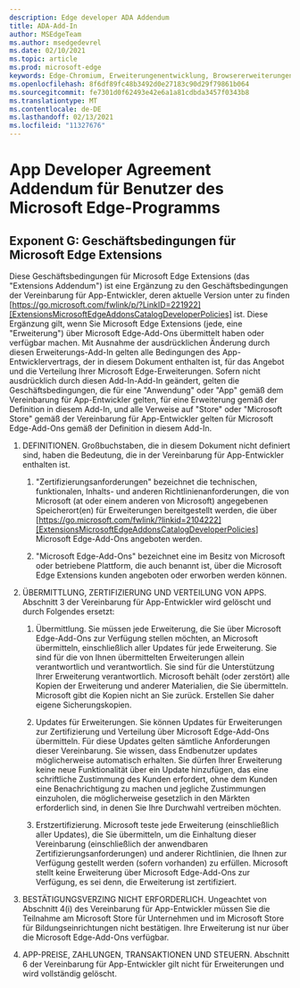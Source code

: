 ```yaml
---
description: Edge developer ADA Addendum
title: ADA-Add-In
author: MSEdgeTeam
ms.author: msedgedevrel
ms.date: 02/10/2021
ms.topic: article
ms.prod: microsoft-edge
keywords: Edge-Chromium, Erweiterungenentwicklung, Browsererweiterungen, Addons, Partner Center, Entwickler
ms.openlocfilehash: 8f6df89fc48b3492d0e27183c90d29f79861b064
ms.sourcegitcommit: fe7301d0f62493e42e6a1a81cdbda3457f0343b8
ms.translationtype: MT
ms.contentlocale: de-DE
ms.lasthandoff: 02/13/2021
ms.locfileid: "11327676"
---
```

# App Developer Agreement Addendum für Benutzer des Microsoft Edge-Programms  

## Exponent G: Geschäftsbedingungen für Microsoft Edge Extensions  

Diese Geschäftsbedingungen für Microsoft Edge Extensions \(das "Extensions Addendum"\) ist eine Ergänzung zu den Geschäftsbedingungen der Vereinbarung für App-Entwickler, deren aktuelle Version unter zu finden [https://go.microsoft.com/fwlink/p/?LinkID=221922][ExtensionsMicrosoftEdgeAddonsCatalogDeveloperPolicies] ist.  Diese Ergänzung gilt, wenn Sie Microsoft Edge Extensions \(jede, eine "Erweiterung"\) über Microsoft Edge-Add-Ons übermittelt haben oder verfügbar machen.  Mit Ausnahme der ausdrücklichen Änderung durch diesen Erweiterungs-Add-In gelten alle Bedingungen des App-Entwicklervertrags, der in diesem Dokument enthalten ist, für das Angebot und die Verteilung Ihrer Microsoft Edge-Erweiterungen.  Sofern nicht ausdrücklich durch diesen Add-In-Add-In geändert, gelten die Geschäftsbedingungen, die für eine "Anwendung" oder "App" gemäß dem Vereinbarung für App-Entwickler gelten, für eine Erweiterung gemäß der Definition in diesem Add-In, und alle Verweise auf "Store" oder "Microsoft Store" gemäß der Vereinbarung für App-Entwickler gelten für Microsoft Edge-Add-Ons gemäß der Definition in diesem Add-In.  

1.  DEFINITIONEN.  Großbuchstaben, die in diesem Dokument nicht definiert sind, haben die Bedeutung, die in der Vereinbarung für App-Entwickler enthalten ist.  

    1.  "Zertifizierungsanforderungen" bezeichnet die technischen, funktionalen, Inhalts- und anderen Richtlinienanforderungen, die von Microsoft \(at oder einem anderen von Microsoft\) angegebenen Speicherort\(en\) für Erweiterungen bereitgestellt werden, die über [https://go.microsoft.com/fwlink/?linkid=2104222][ExtensionsMicrosoftEdgeAddonsCatalogDeveloperPolicies] Microsoft Edge-Add-Ons angeboten werden.  

    1.  "Microsoft Edge-Add-Ons" bezeichnet eine im Besitz von Microsoft oder betriebene Plattform, die auch benannt ist, über die Microsoft Edge Extensions kunden angeboten oder erworben werden können.

1.  ÜBERMITTLUNG, ZERTIFIZIERUNG UND VERTEILUNG VON APPS.  Abschnitt 3 der Vereinbarung für App-Entwickler wird gelöscht und durch Folgendes ersetzt:  

    1.  Übermittlung.  Sie müssen jede Erweiterung, die Sie über Microsoft Edge-Add-Ons zur Verfügung stellen möchten, an Microsoft übermitteln, einschließlich aller Updates für jede Erweiterung.  Sie sind für die von Ihnen übermittelten Erweiterungen allein verantwortlich und verantwortlich.  Sie sind für die Unterstützung Ihrer Erweiterung verantwortlich.  Microsoft behält \(oder zerstört\) alle Kopien der Erweiterung und anderer Materialien, die Sie übermitteln.  Microsoft gibt die Kopien nicht an Sie zurück. Erstellen Sie daher eigene Sicherungskopien.  

    1.  Updates für Erweiterungen.  Sie können Updates für Erweiterungen zur Zertifizierung und Verteilung über Microsoft Edge-Add-Ons übermitteln.  Für diese Updates gelten sämtliche Anforderungen dieser Vereinbarung.  Sie wissen, dass Endbenutzer updates möglicherweise automatisch erhalten.  Sie dürfen Ihrer Erweiterung keine neue Funktionalität über ein Update hinzufügen, das eine schriftliche Zustimmung des Kunden erfordert, ohne dem Kunden eine Benachrichtigung zu machen und jegliche Zustimmungen einzuholen, die möglicherweise gesetzlich in den Märkten erforderlich sind, in denen Sie Ihre Durchwahl vertreiben möchten.  

    1.  Erstzertifizierung.  Microsoft teste jede Erweiterung \(einschließlich aller Updates\), die Sie übermitteln, um die Einhaltung dieser Vereinbarung \(einschließlich der anwendbaren Zertifizierungsanforderungen\) und anderer Richtlinien, die Ihnen zur Verfügung gestellt werden \(sofern vorhanden\) zu erfüllen.  Microsoft stellt keine Erweiterung über Microsoft Edge-Add-Ons zur Verfügung, es sei denn, die Erweiterung ist zertifiziert.  

1.  BESTÄTIGUNGSVERZING NICHT ERFORDERLICH.  Ungeachtet von Abschnitt 4\(i\) des Vereinbarung für App-Entwickler müssen Sie die Teilnahme am Microsoft Store für Unternehmen und im Microsoft Store für Bildungseinrichtungen nicht bestätigen.  Ihre Erweiterung ist nur über die Microsoft Edge-Add-Ons verfügbar.  

1.  APP-PREISE, ZAHLUNGEN, TRANSAKTIONEN UND STEUERN.  Abschnitt 6 der Vereinbarung für App-Entwickler gilt nicht für Erweiterungen und wird vollständig gelöscht.  

<!-- links -->  

[ExtensionsMicrosoftEdgeAddonsCatalogDeveloperPolicies]: ./developer-policies.md "Microsoft Edge Add-Ons Catalog Developer Policies | Microsoft Docs"  
